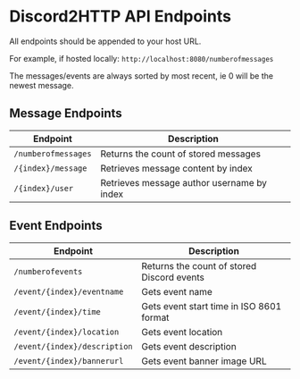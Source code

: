 # Discord2HTTP API Endpoints

All endpoints should be appended to your host URL.

For example, if hosted locally: `http://localhost:8080/numberofmessages`

The messages/events are always sorted by most recent, ie 0 will be the newest message.

## Message Endpoints

| Endpoint | Description |
|----------|-------------|
| `/numberofmessages` | Returns the count of stored messages |
| `/{index}/message` | Retrieves message content by index |
| `/{index}/user` | Retrieves message author username by index |

## Event Endpoints

| Endpoint | Description |
|----------|-------------|
| `/numberofevents` | Returns the count of stored Discord events |
| `/event/{index}/eventname` | Gets event name |
| `/event/{index}/time` | Gets event start time in ISO 8601 format |
| `/event/{index}/location` | Gets event location |
| `/event/{index}/description` | Gets event description |
| `/event/{index}/bannerurl` | Gets event banner image URL |
